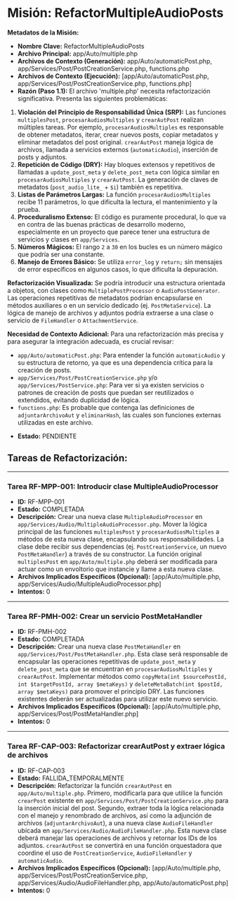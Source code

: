 # Misión: RefactorMultipleAudioPosts

**Metadatos de la Misión:**
- **Nombre Clave:** RefactorMultipleAudioPosts
- **Archivo Principal:** app/Auto/multiple.php
- **Archivos de Contexto (Generación):** app/Auto/automaticPost.php, app/Services/Post/PostCreationService.php, functions.php
- **Archivos de Contexto (Ejecución):** [app/Auto/automaticPost.php, app/Services/Post/PostCreationService.php, functions.php]
- **Razón (Paso 1.1):** El archivo 'multiple.php' necesita refactorización significativa. Presenta las siguientes problemáticas:

1.  **Violación del Principio de Responsabilidad Única (SRP):** Las funciones `multiplesPost`, `procesarAudiosMultiples` y `crearAutPost` realizan múltiples tareas. Por ejemplo, `procesarAudiosMultiples` es responsable de obtener metadatos, iterar, crear nuevos posts, copiar metadatos y eliminar metadatos del post original. `crearAutPost` maneja lógica de archivos, llamada a servicios externos (`automaticAudio`), inserción de posts y adjuntos.
2.  **Repetición de Código (DRY):** Hay bloques extensos y repetitivos de llamadas a `update_post_meta` y `delete_post_meta` con lógica similar en `procesarAudiosMultiples` y `crearAutPost`. La generación de claves de metadatos (`post_audio_lite_` + `$i`) también es repetitiva.
3.  **Listas de Parámetros Largas:** La función `procesarAudiosMultiples` recibe 11 parámetros, lo que dificulta la lectura, el mantenimiento y la prueba.
4.  **Proceduralismo Extenso:** El código es puramente procedural, lo que va en contra de las buenas prácticas de desarrollo moderno, especialmente en un proyecto que parece tener una estructura de servicios y clases en `app/Services`.
5.  **Números Mágicos:** El rango `2` a `30` en los bucles es un número mágico que podría ser una constante.
6.  **Manejo de Errores Básico:** Se utiliza `error_log` y `return;` sin mensajes de error específicos en algunos casos, lo que dificulta la depuración.

**Refactorización Visualizada:**
Se podría introducir una estructura orientada a objetos, con clases como `MultiplePostProcessor` o `AudioPostGenerator`. Las operaciones repetitivas de metadatos podrían encapsularse en métodos auxiliares o en un servicio dedicado (ej. `PostMetaService`). La lógica de manejo de archivos y adjuntos podría extraerse a una clase o servicio de `FileHandler` o `AttachmentService`.

**Necesidad de Contexto Adicional:**
Para una refactorización más precisa y para asegurar la integración adecuada, es crucial revisar:
*   `app/Auto/automaticPost.php`: Para entender la función `automaticAudio` y su estructura de retorno, ya que es una dependencia crítica para la creación de posts.
*   `app/Services/Post/PostCreationService.php` y/o `app/Services/PostService.php`: Para ver si ya existen servicios o patrones de creación de posts que puedan ser reutilizados o extendidos, evitando duplicidad de lógica.
*   `functions.php`: Es probable que contenga las definiciones de `adjuntarArchivoAut` y `eliminarHash`, las cuales son funciones externas utilizadas en este archivo.
- **Estado:** PENDIENTE

## Tareas de Refactorización:
---
### Tarea RF-MPP-001: Introducir clase MultipleAudioProcessor
- **ID:** RF-MPP-001
- **Estado:** COMPLETADA
- **Descripción:** Crear una nueva clase `MultipleAudioProcessor` en `app/Services/Audio/MultipleAudioProcessor.php`. Mover la lógica principal de las funciones `multiplesPost` y `procesarAudiosMultiples` a métodos de esta nueva clase, encapsulando sus responsabilidades. La clase debe recibir sus dependencias (ej. `PostCreationService`, un nuevo `PostMetaHandler`) a través de su constructor. La función original `multiplesPost` en `app/Auto/multiple.php` deberá ser modificada para actuar como un envoltorio que instancie y llame a esta nueva clase.
- **Archivos Implicados Específicos (Opcional):** [app/Auto/multiple.php, app/Services/Audio/MultipleAudioProcessor.php]
- **Intentos:** 0
---
### Tarea RF-PMH-002: Crear un servicio PostMetaHandler
- **ID:** RF-PMH-002
- **Estado:** COMPLETADA
- **Descripción:** Crear una nueva clase `PostMetaHandler` en `app/Services/Post/PostMetaHandler.php`. Esta clase será responsable de encapsular las operaciones repetitivas de `update_post_meta` y `delete_post_meta` que se encuentran en `procesarAudiosMultiples` y `crearAutPost`. Implementar métodos como `copyMeta(int $sourcePostId, int $targetPostId, array $metaKeys)` y `deleteMetaBatch(int $postId, array $metaKeys)` para promover el principio DRY. Las funciones existentes deberán ser actualizadas para utilizar este nuevo servicio.
- **Archivos Implicados Específicos (Opcional):** [app/Auto/multiple.php, app/Services/Post/PostMetaHandler.php]
- **Intentos:** 0
---
### Tarea RF-CAP-003: Refactorizar crearAutPost y extraer lógica de archivos
- **ID:** RF-CAP-003
- **Estado:** FALLIDA_TEMPORALMENTE
- **Descripción:** Refactorizar la función `crearAutPost` en `app/Auto/multiple.php`. Primero, modificarla para que utilice la función `crearPost` existente en `app/Services/Post/PostCreationService.php` para la inserción inicial del post. Segundo, extraer toda la lógica relacionada con el manejo y renombrado de archivos, así como la adjunción de archivos (`adjuntarArchivoAut`), a una nueva clase `AudioFileHandler` ubicada en `app/Services/Audio/AudioFileHandler.php`. Esta nueva clase deberá manejar las operaciones de archivos y retornar los IDs de los adjuntos. `crearAutPost` se convertirá en una función orquestadora que coordine el uso de `PostCreationService`, `AudioFileHandler` y `automaticAudio`.
- **Archivos Implicados Específicos (Opcional):** [app/Auto/multiple.php, app/Services/Post/PostCreationService.php, app/Services/Audio/AudioFileHandler.php, app/Auto/automaticPost.php]
- **Intentos:** 0